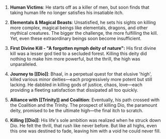 1. **Human Victims**: He starts off as a killer of men, but soon finds that taking human life no longer satisfies his insatiable itch.
    
2. **Elementals & Magical Beasts**: Unsatisfied, he sets his sights on killing more complex, magical beings like elementals, dragons, and other mythical creatures. The bigger the challenge, the more fulfilling the kill. Yet, even these extraordinary beings soon become insufficient.
    
3. **First Divine Kill - "A forgotten nymph deity of nature":** His first divine kill was a lesser god tied to a secluded forest. Killing this deity did nothing to make him more powerful, but the thrill, the high was unparalleled.
    
4. **Journey to [[Dio]]**: Bhaal, in a perpetual quest for that elusive 'high', killed various minor deities—each progressively more potent but still lacking. He dabbled in killing gods of justice, chaos, love—each providing a fleeting satisfaction that dissipated all too quickly.
    
5. **Alliance with [[Trinity]] and Coalition**: Eventually, his path crossed with the Coalition and the Trinity. The prospect of killing Dio, the paramount deity, promised to be the ultimate high—the final itch to scratch.
    
6. **Killing [[Dio]]**: His life's sole ambition was realized when he struck down Dio. He felt the thrill, that rush like never before. But like all highs, even this one was destined to fade, leaving him with a void he could never fill.